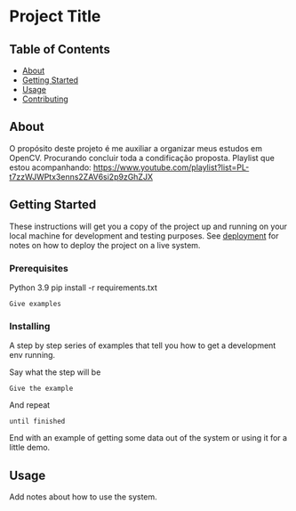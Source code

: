 # Project Title

## Table of Contents

- [About](#about)
- [Getting Started](#getting_started)
- [Usage](#usage)
- [Contributing](../CONTRIBUTING.md)

## About <a name = "about"></a>

O propósito deste projeto é me auxiliar a organizar meus estudos em OpenCV. Procurando concluir toda a condificação proposta.
Playlist que estou acompanhando: https://www.youtube.com/playlist?list=PL-t7zzWJWPtx3enns2ZAV6si2p9zGhZJX

## Getting Started <a name = "getting_started"></a>

These instructions will get you a copy of the project up and running on your local machine for development and testing purposes. See [deployment](#deployment) for notes on how to deploy the project on a live system.

### Prerequisites


Python 3.9
pip install -r requirements.txt

```
Give examples
```

### Installing

A step by step series of examples that tell you how to get a development env running.

Say what the step will be

```
Give the example
```

And repeat

```
until finished
```

End with an example of getting some data out of the system or using it for a little demo.

## Usage <a name = "usage"></a>

Add notes about how to use the system.
